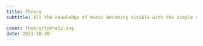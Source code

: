 ```yaml
---
title: Theory
subtitle: All the knowledge of music becoming visible with the simple color coding system

cover: theory/tonnetz.svg
date: 2021-10-30
---
```

